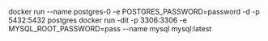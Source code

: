 docker run --name postgres-0 -e POSTGRES_PASSWORD=password -d -p 5432:5432 postgres
docker run -dit -p 3306:3306 -e MYSQL_ROOT_PASSWORD=pass --name mysql mysql:latest